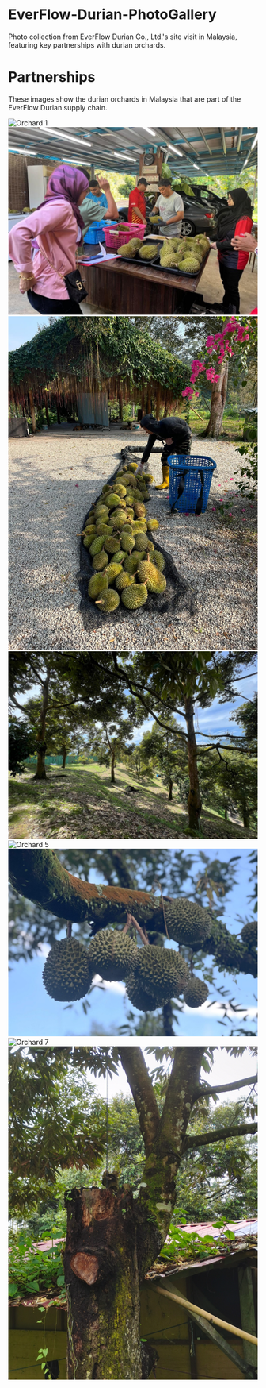 # EverFlow-Durian-PhotoGallery
Photo collection from EverFlow Durian Co., Ltd.'s site visit in Malaysia, featuring key partnerships with durian orchards.

# Partnerships
These images show the durian orchards in Malaysia that are part of the EverFlow Durian supply chain.

![Orchard 1](https://github.com/AnmengHao/EverFlow-Durian-PhotoGallery/blob/41cff7bca8ae2d43b1dc88a383c77e453cd2aedb/Durian.jpg)
![Orchard 2](https://github.com/AnmengHao/EverFlow-Durian-PhotoGallery/blob/a76c666c0f95182dcffba1862d705d2c2de001a0/Durian3.jpg)
![Orchard 3](https://github.com/AnmengHao/EverFlow-Durian-PhotoGallery/blob/72cc342e506005fd3b4a0eee726cf28fd8cf7f15/Durian7.jpg)
![Orchard 4](https://github.com/AnmengHao/EverFlow-Durian-PhotoGallery/blob/a76c666c0f95182dcffba1862d705d2c2de001a0/Durian4.jpg)
![Orchard 5](https://github.com/AnmengHao/EverFlow-Durian-PhotoGallery/blob/fb4d48e2d26c13903be144dcb68ac132245d93b7/WechatIMG4327.jpg)
![Orchard 6](https://github.com/AnmengHao/EverFlow-Durian-PhotoGallery/blob/ec6725da40ab1c6fa43f588c1bdcfbaa3ae3f5af/WechatIMG4324.jpg)
![Orchard 7](https://github.com/AnmengHao/EverFlow-Durian-PhotoGallery/blob/832e7e2c15e2e9e5f8fae36ba81051481ed1db78/WechatIMG4325.jpg)
![Orchard 8](https://github.com/AnmengHao/EverFlow-Durian-PhotoGallery/blob/e836f0499115c27f21139f8f036bc562c1aa3322/Durian1.jpg)
